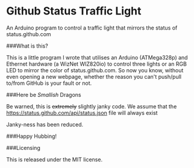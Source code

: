 Github Status Traffic Light
==============

An Arduino program to control a traffic light that mirrors the status of status.github.com

###What is this?

This is a little program I wrote that utilises an Arduino (ATMega328p) and Ethernet hardware (a WizNet WIZ820io) to control three lights or an RGB LED to mirror the color of status.github.com. So now you know, without even opening a new webpage, whether the reason you can't push/pull to/from GitHub is your fault or not.

###Here be *Smallish* Dragons

Be warned, this is ~~extremely~~ slightly janky code.
We assume that the https://status.github.com/api/status.json file will always exist

Janky-ness has been reduced.

###Happy Hubbing!

###Licensing

This is released under the MIT license.
